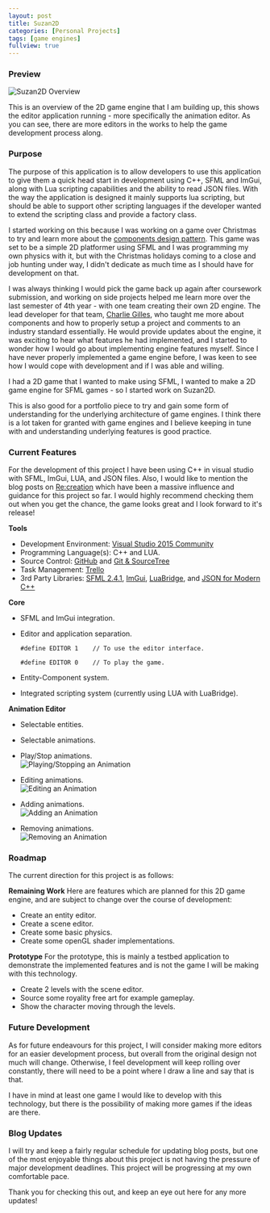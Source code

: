 ```yaml
---
layout: post
title: Suzan2D
categories: [Personal Projects]
tags: [game engines]
fullview: true
---
```


### Preview
![Suzan2D Overview](https://preview.ibb.co/desR0v/editor_overview.png)

This is an overview of the 2D game engine that I am building up, this shows the editor application running - more specifically the animation editor. As you can see, there are more editors in the works to help the game development process along.

### Purpose
The purpose of this application is to allow developers to use this application to give them a quick head start in development using C++, SFML and ImGui, along with Lua scripting capabilities and the ability to read JSON files. With the way the application is designed it mainly supports lua scripting, but should be able to support other scripting languages if the developer wanted to extend the scripting class and provide a factory class.

I started working on this because I was working on a game over Christmas to try and learn more about the [components design pattern](http://gameprogrammingpatterns.com/component.html). This game was set to be a simple 2D platformer using SFML and I was programming my own physics with it, but with the Christmas holidays coming to a close and job hunting under way, I didn't dedicate as much time as I should have for development on that.

I was always thinking I would pick the game back up again after coursework submission, and working on side projects helped me learn more over the last semester of 4th year - with one team creating their own 2D engine. The lead developer for that team, [Charlie Gilles](http://charliegillies.com/), who taught me more about components and how to properly setup a project and comments to an industry standard essentially. He would provide updates about the engine, it was exciting to hear what features he had implemented, and I started to wonder how I would go about implementing engine features myself. Since I have never properly implemented a game engine before, I was keen to see how I would cope with development and if I was able and willing.

I had a 2D game that I wanted to make using SFML, I wanted to make a 2D game engine for SFML games - so I started work on Suzan2D.

This is also good for a portfolio piece to try and gain some form of understanding for the underlying architecture of game engines. I think there is a lot taken for granted with game engines and I believe keeping in tune with and understanding underlying features is good practice.

### Current Features
For the development of this project I have been using C++ in visual studio with SFML, ImGui, LUA, and JSON files. Also, I would like to mention the blog posts on [Re:creation](https://eliasdaler.wordpress.com/) which have been a massive influence and guidance for this project so far. I would highly recommend checking them out when you get the chance, the game looks great and I look forward to it's release!

**Tools**
* Development Environment: [Visual Studio 2015 Community](https://www.visualstudio.com/downloads/)
* Programming Language(s): C++ and LUA.
* Source Control: [GitHub](https://github.com/) and [Git & SourceTree](https://www.sourcetreeapp.com/)
* Task Management: [Trello](https://trello.com/)
* 3rd Party Libraries: [SFML 2.4.1](https://www.sfml-dev.org/download/sfml/2.4.1/), [ImGui](https://github.com/ocornut/imgui), [LuaBridge](https://github.com/vinniefalco/LuaBridge), and [JSON for Modern C++](https://github.com/nlohmann/json)

**Core**
* SFML and ImGui integration.
* Editor and application separation.
	```
	#define EDITOR 1	// To use the editor interface.
	```

	```
	#define EDITOR 0	// To play the game.
	```
* Entity-Component system.
* Integrated scripting system (currently using LUA with LuaBridge).

**Animation Editor**
* Selectable entities.
* Selectable animations.
* Play/Stop animations.  
![Playing/Stopping an Animation](https://media.giphy.com/media/xUA7bgRXmxnUaCSj7i/giphy.gif)

* Editing animations.  
![Editing an Animation](https://media.giphy.com/media/3og0IU4qSf8F7mkz5u/giphy.gif)

* Adding animations.  
![Adding an Animation](https://media.giphy.com/media/xUA7aS8CcGn4cHVs6Q/giphy.gif)

* Removing animations.  
![Removing an Animation](https://media.giphy.com/media/3og0Iu8JC66dsO0BHy/giphy.gif)

### Roadmap
The current direction for this project is as follows:

**Remaining Work**
Here are features which are planned for this 2D game engine, and are subject to change over the course of development:

* Create an entity editor.
* Create a scene editor.
* Create some basic physics.
* Create some openGL shader implementations.

**Prototype**
For the prototype, this is mainly a testbed application to demonstrate the implemented features and is not the game I will be making with this technology.

* Create 2 levels with the scene editor.
* Source some royality free art for example gameplay.
* Show the character moving through the levels.

### Future Development
As for future endeavours for this project, I will consider making more editors for an easier development process, but overall from the original design not much will change. Otherwise, I feel development will keep rolling over constantly, there will need to be a point where I draw a line and say that is that.

I have in mind at least one game I would like to develop with this technology, but there is the possibility of making more games if the ideas are there.

### Blog Updates
I will try and keep a fairly regular schedule for updating blog posts, but one of the most enjoyable things about this project is not having the pressure of major development deadlines. This project will be progressing at my own comfortable pace.

Thank you for checking this out, and keep an eye out here for any more updates!